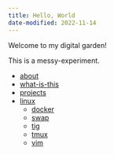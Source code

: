 ```yaml
---
title: Hello, World
date-modified: 2022-11-14
---
```


Welcome to my digital garden!

This is a messy-experiment.

* [about](about.md)
* [what-is-this](what-is-this.md)
* [projects](projects.md)
* [linux](./linux/index.html)
    + [docker](./linux/docker.html)
    + [swap](./linux/swap.md)
    + [tig](./linux/tig.html)
    + [tmux](./linux/tmux.html)
    + [vim](./linux/vim.html)

